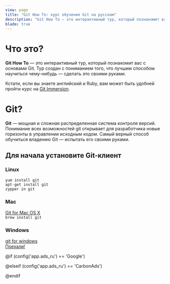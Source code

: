```yaml
---
view: page
title: "Git How To: курс обучения Git на русском"
description: "Git How To — это интерактивный тур, который познакомит вас с основами Git. Тур создан с пониманием того, что лучшим способом научиться использовать Git — попробовать его своими руками."
blade: true
---
```


<div class="row">
<div class="col-sm-6">
<h1 class="title-big">Что это?</h1>

<p><b class="inline">Git How To</b> — это интерактивный тур, который познакомит вас с основами Git. Тур создан с пониманием того, что лучшим способом научиться чему-нибудь — сделать это своими руками.</p>
<p>Кстати, если вы знаете английский и Ruby, вам может быть удобней пройти курс на <a href="http://gitimmersion.com/">Git Immersion</a>.</p>
</div>
<div class="col-sm-6">
<h1 class="title-big">Git?</h1>

<p class=""><b class="inline">Git</b> — мощная и сложная распределенная система контроля версий. Понимание всех возможностей git открывает для разработчика новые горизонты в управлении исходным кодом. Самый верный способ обучиться владению Git — испытать его своими руками.</p>
</div>
</div>

## Для начала установите Git-клиент

<div class="row">
<div class="col-sm-4">
<h3><i class="fa fa-linux"></i> Linux</h3>
<code>yum install git</code><br/>
<code>apt-get install git</code><br/>
<code>zypper in git</code>
</div>


<div class="col-sm-4">
<h3><i class="fa fa-apple"></i> Mac</h3>
<a href="http://git-scm.com/download/mac">Git for Mac OS X</a><br/>
<code>brew install git</code><br/>
</div>

<div class="col-sm-4">
<h3><i class="fa fa-windows"></i> Windows</h3>
<a href="http://git-for-windows.github.io/">git for windows</a>
</div>

</div>

<div class="row go-block">
  <div class="col-xs-12 col-sm-6 col-md-4">
    <a class="btn btn-hg btn-primary go" href="/ru/setup"><i class="fa fa-flag"></i> Поехали!</a>
  </div>
  
  <div class="col-xs-12 col-sm-6 col-md-8">

@if (config('app.ads_ru') == 'Google')

<div class="google-index">
    <script async src="//pagead2.googlesyndication.com/pagead/js/adsbygoogle.js"></script>
    <!-- GitHowTo2 -->
    <ins class="adsbygoogle"
         style="display:block"
         data-ad-client="ca-pub-1703978454411210"
         data-ad-slot="1342610188"
         data-ad-format="auto"></ins>
    <script>
        (adsbygoogle = window.adsbygoogle || []).push({});
    </script>
</div>

@elseif (config('app.ads_ru') == 'CarbonAds')

<div class="carbon-index">
    <script async type="text/javascript" src="//cdn.carbonads.com/carbon.js?serve=CK7DTK3W&placement=githowtocom" id="_carbonads_js"></script>
</div>

@endif

  </div>
</div>
